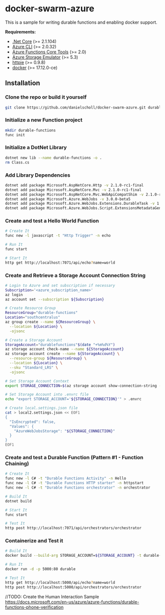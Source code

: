 # docker-swarm-azure

This is a sample for writing durable functions  and enabling docker support.

__Requirements:__

- [.Net Core](https://www.microsoft.com/net/download/windows)  (>= 2.1.104)
- [Azure CLI](https://docs.microsoft.com/en-us/cli/azure/install-azure-cli?view=azure-cli-latest) (>= 2.0.32)
- [Azure Functions Core Tools](https://github.com/Azure/azure-functions-core-tools) (>= 2.0)
- [Azure Storage Emulator](https://docs.microsoft.com/en-us/azure/storage/common/storage-use-emulator) (>= 5.3)
- [httpie](https://github.com/jakubroztocil/httpie) (>= 0.9.8)
- [docker](https://docs.docker.com/install/) (>= 17.12.0-ce)

## Installation
### Clone the repo or build it yourself

```bash
git clone https://github.com/danielscholl/docker-swarm-azure.git durable-functions
```

### Initialize a new Function project

```bash
mkdir durable-functions
func init
```

### Initialize a DotNet Library

```bash
dotnet new lib --name durable-functions -o .
rm Class.cs
```

### Add Library Dependencies

```bash
dotnet add package Microsoft.AspNetCore.Http -v 2.1.0-rc1-final
dotnet add package Microsoft.AspNetCore.Mvc -v 2.1.0-rc1-final
dotnet add package Microsoft.AspNetCore.Mvc.WebApiCompatShim -v 2.1.0-rc1-final
dotnet add package Microsoft.Azure.WebJobs -v 3.0.0-beta5
dotnet add package Microsoft.Azure.WebJobs.Extensions.DurableTask -v 1.4.1
dotnet add package Microsoft.Azure.WebJobs.Script.ExtensionsMetadataGenerator -v 1.0.0-beta3
```

### Create and test a Hello World Function

```bash
# Create It
func new -l javascript -t "Http Trigger" -n echo

# Run It
func start

# Start It
http get http://localhost:7071/api/echo?name=world
```

### Create and Retrieve a Storage Account Connection String

```bash
# Login to Azure and set subscription if necessary
Subscription='<azure_subscription_name>'
az login
az account set --subscription ${Subscription}

# Create Resource Group
ResourceGroup="durable-functions"
Location="southcentralus"
az group create --name ${ResourceGroup} \
  --location ${Location} \
  -ojsonc

# Create a Storage Account
StorageAccount="durablefunctions"$(date "+%m%d%Y")
az storage account check-name --name ${StorageAccount}
az storage account create --name ${StorageAccount} \
  --resource-group ${ResourceGroup} \
  --location ${Location} \
  --sku "Standard_LRS" \
  -ojsonc

# Set Storage Account Context
export STORAGE_CONNECTION=$(az storage account show-connection-string --name ${StorageAccount} --resource-group ${ResourceGroup} --query connectionString -otsv)

# Set Storage Account into .envrc file
echo "export STORAGE_ACCOUNT='${STORAGE_CONNECTION}'" > .envrc

# Create local.settings.json file
cat > local2.settings.json << EOF1
{
  "IsEncrypted": false,
  "Values": {
    "AzureWebJobsStorage": "${STORAGE_CONNECTION}"
  }
}
EOF1
```


### Create and test a Durable Function (Pattern #1 - Function Chaining)

```bash
# Create It
func new -l C# -t "Durable Functions Activity" -n Hello
func new -l C# -t "Durable Functions HTTP starter" -n httpstart
func new -l C# -t "Durable Functions orchestrator" -n orchestrator

# Build It
dotnet build

# Start It
func start

# Test It
http post http://localhost:7071/api/orchestrators/orchestrator
```

### Containerize and Test it

```bash
# Build It
docker build --build-arg STORAGE_ACCOUNT=${STORAGE_ACCOUNT} -t durable-functions .

# Run It
docker run -d -p 5000:80 durable

# Test It
http get http://localhost:5000/api/echo?name=world
http post http://localhost:5000/api/orchestrators/orchestrator
```


//TODO:  Create the Human Interaction Sample
https://docs.microsoft.com/en-us/azure/azure-functions/durable-functions-phone-verification